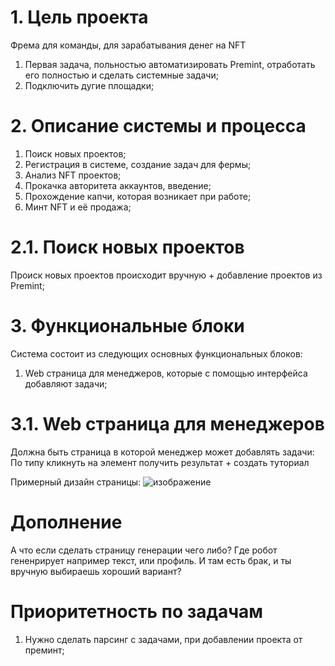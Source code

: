 
# 1. Цель проекта

Фрема для команды, для зарабатывания денег на NFT

1. Первая задача, польностью автоматизировать Premint, отработать его полностью и сделать системные задачи;
2. Подключить дугие площадки;


# 2. Описание системы и процесса

1. Поиск новых проектов;
2. Регистрация в системе, создание задач для фермы;
3. Анализ NFT проектов;
4. Прокачка авторитета аккаунтов, введение;
5. Прохождение капчи, которая возникает при работе;
6. Минт NFT и её продажа;

# 2.1. Поиск новых проектов

Происк новых проектов происходит вручную + добавление проектов из Premint;


# 3. Функциональные блоки

Система состоит из следующих основных функциональных блоков:

1. Web страница для менеджеров, которые с помощью интерфейса добавляют задачи;


# 3.1. Web страница для менеджеров

Должна быть страница в которой менеджер может добавлять задачи:
По типу кликнуть на элемент получить результат + создать туториал

Примерный дизайн страницы:
![изображение](https://user-images.githubusercontent.com/17593539/205302176-2424a73c-d5fb-4907-b664-59feb5e90ae9.png)


# Дополнение

А что если сделать страницу генерации чего либо?
Где робот гененрирует например текст, или профиль. И там есть брак, и ты вручную выбираешь хороший вариант?


# Приоритетность по задачам

1. Нужно сделать парсинг с задачами, при добавлении проекта от преминт;
